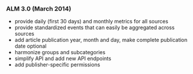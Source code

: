 ### ALM 3.0 (March 2014)
* provide daily (first 30 days) and monthly metrics for all sources
* provide standardized events that can easily be aggregated across sources
* add article publication year, month and day, make complete publication date optional
* harmonize groups and subcategories
* simplify API and add new API endpoints
* add publisher-specific permissions